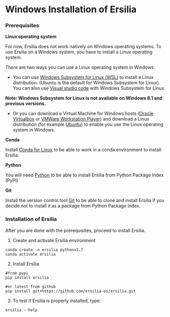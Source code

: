 # Windows Installation of Ersilia 
### Prerequisites 
**Linux operating system** 

For now, Ersilia does not work natively on Windows operating systems. To use Ersilia on a Windows system, you have to install a Linux operating system. 

There are two ways you can use a Linux operating system in Windows:

- You can use [Windows Subsystem for Linux (WSL)](https://docs.microsoft.com/en-us/windows/wsl/install) to install a Linux distribution. (Ubuntu is the default for Windows Subsystem for Linux). 
You can also use [Visual studio code](https://code.visualstudio.com/docs/remote/wsl) with Windows Subsystem for Linux.

**Note: Windows Subsystem for Linux is not available on Windows 8.1 and previous versions.**

- Or you can download a Virtual Machine for Windows hosts ([Oracle Virtualbox](https://www.virtualbox.org/wiki/Downloads) or [VMWare Workstation Player](https://www.vmware.com/products/workstation-player.html)) and download a Linux distribution (for example [Ubuntu](https://ubuntu.com/download/desktop)) to enable you use the Linux operating system in Windows.

**Conda**

Install [Conda for Linux](https://docs.conda.io/projects/conda/en/latest/user-guide/install/linux.html) to be able to work in a conda environment to install Ersilia. 

**Python**

You will need [Python](https://docs.python-guide.org/starting/install3/linux/) to be able to install Ersilia from Python Package Index (PyPI)

**Git**

Install the version control tool [Git](https://git-scm.com/download/linux) to be able to clone and install Ersilia if you decide not to install it as a package from Python Package Index. 

### Installation of Ersilia

After you are done with the prerequisites, proceed to install Ersilia.

1. Create and activate Ersilia environment
```
conda create -n ersilia python=3.7
conda activate ersilia
```
2. Install Ersilia
```
#from pypi
pip install ersilia

#or latest from github
pip install git+https://github.com/ersilia-os/ersilia.git
```
3. To test if Ersilia is properly installed, type:
```
ersilia --help
```

